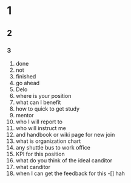 # 1 #
## 2 ##
### 3 ###
1. done
2. not
3. finished
4. go ahead
5. Delo
6. where is your position
7. what can I benefit
8. how to quick to get study
9. mentor
10. who I will report to
11. who will instruct me
12. and handbook or wiki page for new join
13. what is organization chart
14. any shuttle bus to work office
15. KPI for this position
16. what do you think of the ideal canditor
17. what canditor
18. when I can get the feedback for this
-[] hah

